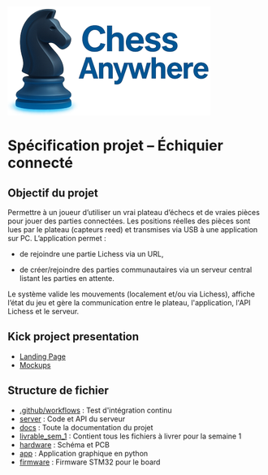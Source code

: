 ![Logo](Documentation/img/Logo_small.png)

# Spécification projet – Échiquier connecté

## Objectif du projet

Permettre à un joueur d’utiliser un vrai plateau d’échecs et de vraies pièces pour jouer des parties connectées.
Les positions réelles des pièces sont lues par le plateau (capteurs reed) et transmises via USB à une application sur PC.
L’application permet :

- de rejoindre une partie Lichess via un URL,

- de créer/rejoindre des parties communautaires via un serveur central listant les parties en attente.

Le système valide les mouvements (localement et/ou via Lichess), affiche l’état du jeu et gère la communication entre le plateau, l'application, l'API Lichess et le serveur.

## Kick project presentation

- [Landing Page](Documentation/LandingPage)
- [Mockups](Documentation/Mockups)

## Structure de fichier

- [.github/workflows](.github/workflows) : Test d'intégration continu
- [server](server) : Code et API du serveur
- [docs](docs) : Toute la documentation du projet
- [livrable_sem_1](livrable_sem_1) : Contient tous les fichiers à livrer pour la semaine 1
- [hardware](hardware) : Schéma et PCB
- [app](app) : Application graphique en python
- [firmware](firmware) : Firmware STM32 pour le board
